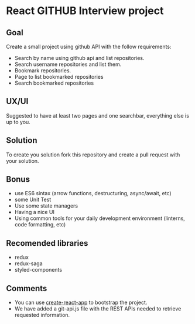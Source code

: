 # React GITHUB Interview project

## Goal

Create a small project using github API with the follow requirements:

- Search by name using github api and list repositories.
- Search username repositories and list them.
- Bookmark repositories.
- Page to list bookmarked repositories
- Search bookmarked repositories

## UX/UI

Suggested to have at least two pages and one searchbar, everything else is up to you.

## Solution

To create you solution fork this repository and create a pull request with your solution.

## Bonus

- use ES6 sintax (arrow functions, destructuring, async/await, etc)
- some Unit Test
- Use some state managers
- Having a nice UI
- Using common tools for your daily development environment (linterns, code formatting, etc)

## Recomended libraries

- redux
- redux-saga
- styled-components

## Comments

- You can use [create-react-app](https://github.com/facebook/create-react-app) to bootstrap the project.
- We have added a git-api.js file with the REST APIs needed to retrieve requested information.
